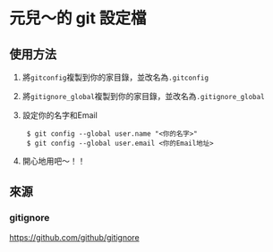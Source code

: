 元兒～的 git 設定檔
===
## 使用方法
1. 將`gitconfig`複製到你的家目錄，並改名為`.gitconfig`
2. 將`gitignore_global`複製到你的家目錄，並改名為`.gitignore_global`
3. 設定你的名字和Email

        $ git config --global user.name "<你的名字>"
        $ git config --global user.email <你的Email地址>
4. 開心地用吧～！！

## 來源
### gitignore
<https://github.com/github/gitignore>
